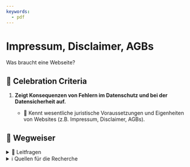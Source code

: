 ```yaml
---
keywords:
  - pdf
---
```


# Impressum, Disclaimer, AGBs

Was braucht eine Webseite?

## 🎉 Celebration Criteria

1. **Zeigt Konsequenzen von Fehlern im Datenschutz und bei der Datensicherheit
   auf.**

   - :dart: Kennt wesentliche juristische Voraussetzungen und Eigenheiten von
     Websites (z.B. Impressum, Disclaimer, AGBs).

## :compass: Wegweiser

<details>
  <summary>🤔 Leitfragen </summary>

- Was ist ein Impressum?
- Warum braucht es ein Impressum?
- Was gehört in ein Impressum?
- Gibt es eine Impressumspflicht in der Schweiz?
- Was ist ein Disclaimer?
- Weshalb und wann ist ein Disclaimer sinnvoll?
- Wofür könne man einen Disclaimer brauchen? (Bsp. müssen nicht nur aus der IT
  sein)
- Sind Disclaimer Pflicht?
- Gibt es Limitation bei Disclaimer?
- Was sind AGBs?
- Wann sind AGBs sinnvoll?
- Was sollte man in AGBs regeln?
- Sind AGBs Pflicht?
- Gibt es Limitationen bei AGBs?
- ...

</details>

<details>
  <summary>ℹ️ Quellen für die Recherche</summary>

- [**Hostpoint:** Impressumspflicht ab Frühling in der Schweiz](https://www.hostpoint.ch/blog/impressumspflicht-ab-fruehling-auch-in-der-schweiz/#:~:text=In%20der%20Schweiz%20besteht%20bislang,Gesch%C3%A4ftsverkehr%C2%BB%20in%20der%20Schweiz%20eingef%C3%BChrt.)
- [**cyon:** Websites: Wer benötigt ein Impressum und was muss darin stehen?](https://www.cyon.ch/blog/Impressum-Websites)
- [**beobachter.ch:** EIGENE WEBSITE ERSTELLEN: Das müssen Sie rechtlich beachten](https://www.beobachter.ch/digital/multimedia/eigene-website-erstellen-das-mussen-sie-rechtlich-beachten)
- [**beobachter.ch:** AGB](https://www.beobachter.ch/rechtslexikon/allgemeine-geschaftsbedingungen)
- [**lexwiki.ch**: AGB](https://www.lexwiki.ch/agb/)
- [**weka:** Impressumspflicht Schweiz: So erstellen Sie rechtssichere Websites](https://www.weka.ch/themen/marketing-verkauf/online-marketing/e-commerce/article/impressumspflicht-schweiz-so-erstellen-sie-rechtssichere-websites/)
- [**020webdesign.ch:** Checkliste zur rechtlich sicheren Website in der Schweiz](https://8020webdesign.ch/checkliste-rechtlich-sichere-website-schweiz/)

</details>
